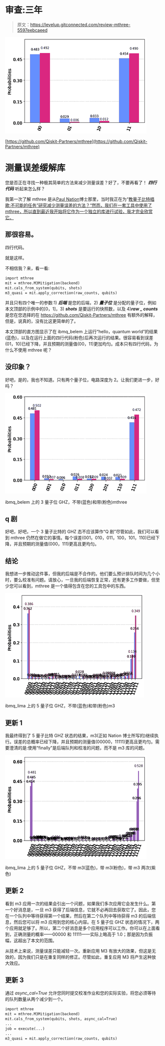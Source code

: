 # 审查:三年

> 原文：<https://levelup.gitconnected.com/review-mthree-5597eebcaeed>

![](img/d5bb5af392b2672979bdc2b0a60fedae.png)

[https://github.com/Qiskit-Partners/mthree](https://github.com/Qiskit-Partners/mthree)

# 测量误差缓解库

您是否正在寻找一种极其简单的方法来减少测量误差？好了，不要再看了！ ***四行代码*** 听起来怎么样？

我第一次了解 mthree 是从[Paul Nation](https://www.linkedin.com/in/paul-nation-3189ba63/)博士那里，当时我正在为“[教量子比特唱歌:不可能的任务”研究减少测量误差的方法？“然而，我们在一套工具中使用了 mthree，所以直到最近我开始将它作为一个独立的库进行试验，我才完全欣赏它。](https://www.oldcitypublishing.com/journals/ijuc-home/ijuc-issue-contents/ijuc-volume-17-number-4-2022/ijuc-17-4-p-303-331/)

## 那很容易。

四行代码。

就是这样。

不相信我？来，看一看:

```
import mthree
mit = mthree.M3Mitigation(backend)
mit.cals_from_system(qubits, shots)
m3_quasi = mit.apply_correction(raw_counts, qubits)
```

并且只有四个唯一的参数:1) ***后端*** 是您的后端，2) ***量子位*** 是分配的量子位，例如本文顶部的示例中的[0，1]，3) ***shots*** 是要运行的快照数，以及 4)***raw _ counts***是您在您选择的在 https://github.com/Qiskit-Partners/mthree 有额外的解释，但是，说真的，没有比这更简单的了。

本文顶部的直方图显示了在 ibmq_belem 上运行“hello，quantum world”的结果(蓝色)，以及在运行上面的四行代码(粉色)后再次运行的结果。很容易看到误差(01，10)已经下降，并且预期的测量值(00，11)更加均匀。成本只有四行代码，为什么不使用 mthree 呢？

## 没印象？

好吧，是的，我也不知道。只有两个量子位，电路深度为 2。让我们更进一步，好吗？

![](img/4f594e1d1f16d115caedc28555ba579a.png)

ibmq_belem 上的 3 量子位 GHZ，不带(蓝色)和带(粉色)mthree

## q 剧

好吧，好吧，一个 3 量子比特的 GHZ 态不应该算作“Q 剧”尽管如此，我们可以看到 mthree 仍然在做它的事情。每个误差(001，010，011，100，101，110)已经下降，并且预期的测量值(000，111)更高且更均匀。

## 结论

我想进一步推动这件事，但我的后端是不合作的。他们要么预计排队时间为几个小时，要么校准有问题。请放心，一旦我的后端恢复正常，还有更多工作要做，但至少您可以看到，mthree 是一个值得包含在您的工具包中的东西。

![](img/c81a58597f340ecced6366242d04ef37.png)

ibmq_lima 上的 5 量子位 GHZ，不带(蓝色)和带(粉色)m3

## 更新 1

我最终得到了 5 量子比特 GHZ 状态的结果，m3(正如 Nation 博士所写的)继续执行。误差的总概率已经下降，并且预期的测量值(00000，11111)更高且更均匀。需要澄清的是:使用“finally”是后端队列和校准的问题，而不是 m3 库的问题。

![](img/cea76aee085452468ffa3cf324be55d1.png)

ibmq_lima 上的 5 量子位 GHZ，不带 m3(蓝色)，带 m3(粉色)，带 m3 两次(紫色)

## 更新 2

看到 m3 应用一次的结果会引出一个问题，如果我们多次应用它会发生什么。第一个好消息是，一旦 m3 获得了后端信息，它就不必再回去获取它了。因此，您在一个队列中等待获得第一个结果，然后在第二个队列中等待获得 m3 的后端信息，然后您可以将 m3 应用到您的核心内容。在 5 量子位 GHZ 状态的情况下，两个应用就足够了。所以，第二个好消息是多个应用程序可以工作。你可以在上面看到，正确测量的概率——00000 和 11111——实际上略高于 1.0；那是因为负振幅，这超出了本文的范围。

从技术上来说，测量误差只能减轻一次。重新应用 M3 有放大的效果，但这是无效的，因为我们只是在重复同样的修正。尽管如此，重复应用 M3 将产生这种放大效应。

## 更新 3

通过 *async_cal=True* 允许您同时提交校准作业和您的实际实验，将您必须等待的队列数量从两个减少到一个。

```
import mthree
mit = mthree.M3Mitigation(backend)
mit.cals_from_system(qubits, shots, async_cal=True)
...
job = execute(...)
...
m3_quasi = mit.apply_correction(raw_counts, qubits)
```